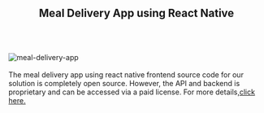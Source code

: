 <h2 style="text-align:center">Meal Delivery App using React Native</h2><br/><br/>

![meal-delivery-app](https://admin.ninjascode.com/wp-content/uploads/2025/01/11-scaled.webp) <br/> <br/> The meal delivery app using react native frontend source code for our solution is completely open source. However, the API and backend is proprietary and can be accessed via a paid license. For more details,<a href="https://enatega.com/?utm_source=github&utm_medium=repo&utm_campaign=lambert-meal-delivery-app-using-react-native" target="_blank">click here.</a> 
